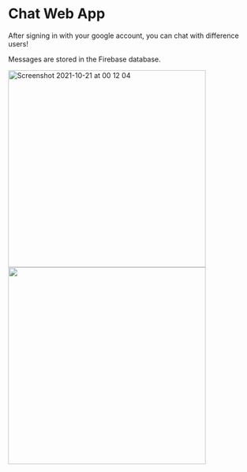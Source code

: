 <h1>Chat Web App</h1>

After signing in with your google account, you can chat with difference users! 

Messages are stored in the Firebase database.

<p float="left">
<img width="400" alt="Screenshot 2021-10-21 at 00 12 04" src="https://user-images.githubusercontent.com/73033910/138185030-2e047f59-0dec-4c02-8597-17e24347db7c.png">

<img width= "400" src="https://user-images.githubusercontent.com/73033910/138184967-4e96382b-dee3-494e-90d7-866812103af3.gif">

</p>
